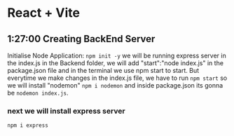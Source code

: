 # React + Vite



## 1:27:00 Creating BackEnd Server

Initialise Node Application: `npm init -y`
we will be running express server in the index.js in the Backend folder, we will add "start":"node index.js" in the package.json file and in the terminal we use npm start to start. But everytime we make changes in the index.js file, we have to run `npm start` so we will install "nodemon" `npm i nodemon` and inside package.json its gonna be `nodemon index.js`.

### next we will install express server
`npm i express` 